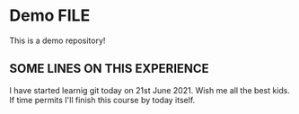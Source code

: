 # Demo FILE

This is a demo repository!


## SOME LINES ON THIS EXPERIENCE

I have started learnig git today on 21st June 2021. Wish me all the best kids.
If time permits I'll finish this course by today itself.
